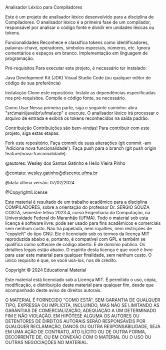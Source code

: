 Analisador Léxico para Compiladores

Este é um projeto de analisador léxico desenvolvido para a disciplina de Compiladores. O analisador léxico é a primeira fase de um compilador, responsável por analisar o código fonte e dividir em unidades léxicas ou tokens.

Funcionalidades
Reconhece e classifica tokens como identificadores, palavras-chave, operadores, símbolos especiais, números, etc.
Ignora comentários e espaços em branco.
Implementação em linguagem de programação.

Pré-requisitos
Para executar este projeto, é necessário ter instalado:

Java Development Kit (JDK)
Visual Studio Code (ou qualquer editor de código de sua preferência)


Instalação
Clone este repositório.
Instale as dependências especificadas nos pré-requisitos.
Compile o código fonte, se necessário.

Como Usar
Nessa primeira parte, siga o seguinte caminho: abra "src\main\java\br\ufma\ecp" e execute.
O analisador léxico irá processar o arquivo de entrada e exibirá os tokens reconhecidos na saída padrão.

Contribuição
Contribuições são bem-vindas! Para contribuir com este projeto, siga estas etapas:

Fork este repositório.
Faça commit de suas alterações (git commit -am 'Adiciona nova funcionalidade').
Faça push para o branch (git push origin feature/nova-funcionalidade).

@autores: Wesley dos Santos Gatinho e Helio Vieira Pinho

@contato: wesley.gatinho@discente.ufma.br

@data última versão: 07/02/2024

@Copyright/License

Este material é resultado de um trabalho acadêmico para a disciplina COMPILADORES, sobre a orientação do professor Dr. SERGIO SOUZA COSTA, semestre letivo 2023.4, curso Engenharia da Computação, na Universidade Federal do Maranhão (UFMA). Todo o material sob esta licença é software livre: pode ser usado para fins acadêmicos e comerciais sem nenhum custo. Não há papelada, nem royalties, nem restrições de "copyleft" do tipo GNU. Ele é licenciado sob os termos da licença MIT reproduzida abaixo e, portanto, é compatível com GPL e também se qualifica como software de código aberto. É de domínio público. Os detalhes legais estão abaixo. O espírito desta licença é que você é livre para usar este material para qualquer finalidade, sem nenhum custo. O único requisito é que, se você usá-los, nos dê crédito.

Copyright © 2024 Educational Material

Este material está licenciado sob a Licença MIT. É permitido o uso, cópia, modificação, e distribuição deste material para qualquer fim, desde que acompanhado deste aviso de direitos autorais.

O MATERIAL É FORNECIDO "COMO ESTÁ", SEM GARANTIA DE QUALQUER TIPO, EXPRESSA OU IMPLÍCITA, INCLUINDO, MAS NÃO SE LIMITANDO ÀS GARANTIAS DE COMERCIALIZAÇÃO, ADEQUAÇÃO A UM DETERMINADO FIM E NÃO VIOLAÇÃO. EM HIPÓTESE ALGUMA OS AUTORES OU DETENTORES DE DIREITOS AUTORAIS SERÃO RESPONSÁVEIS POR QUALQUER RECLAMAÇÃO, DANOS OU OUTRA RESPONSABILIDADE, SEJA EM UMA AÇÃO DE CONTRATO, ATO ILÍCITO OU DE OUTRA FORMA, DECORRENTE DE, OU EM CONEXÃO COM O MATERIAL OU O USO OU OUTRAS NEGOCIAÇÕES NO MATERIAL.